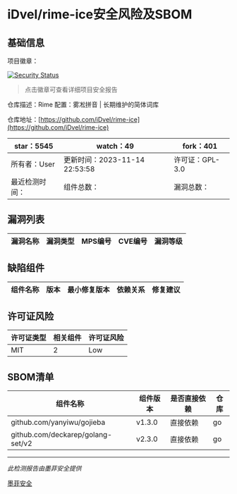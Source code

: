 # iDvel/rime-ice安全风险及SBOM

## 基础信息

项目徽章：

[![Security Status](https://www.murphysec.com/platform3/v31/badge/1724878724539047936.svg)](https://www.murphysec.com/console/report/1700935065449316352/1724878724539047936)

> 点击徽章可查看详细项目安全报告

仓库描述：Rime 配置：雾凇拼音 | 长期维护的简体词库

仓库地址：[https://github.com/iDvel/rime-ice](https://github.com/iDvel/rime-ice)

| star：5545 | watch：49 | fork：401 |
| ----------- | -------------- | ------------ |
| 所有者：User | 更新时间：2023-11-14 22:53:58 | 许可证：GPL-3.0 |
| 最近检测时间： | 组件总数： | 漏洞总数： |




## 漏洞列表

| 漏洞名称 | 漏洞类型 | MPS编号 | CVE编号 | 漏洞等级 |
| ------- | ------ | ------- | ------ | ----- |





## 缺陷组件

| 组件名称 | 版本 | 最小修复版本 | 依赖关系 | 修复建议 |
| -------- | ---- | ------------ | -------- | -------- |





## 许可证风险

| 许可证类型 | 相关组件 | 许可证风险 |
| ---------- | -------- | ---------- |
|MIT|2|Low|




## SBOM清单

| 组件名称 | 组件版本 | 是否直接依赖 | 仓库 |
| -------- | -------- | ------------ | ---- |
|github.com/yanyiwu/gojieba|v1.3.0|直接依赖|go|
|github.com/deckarep/golang-set/v2|v2.3.0|直接依赖|go|


------

*此检测报告由墨菲安全提供*

[墨菲安全](www.murphysec.com)